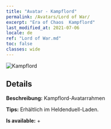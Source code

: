 ```yaml
---
title: "Avatar - Kampflord"
permalink: /Avatars/Lord of War/
excerpt: "Era of Chaos  Kampflord"
last_modified_at: 2021-07-06
locale: de
ref: "Lord of War.md"
toc: false
classes: wide
---
```

 ![Kampflord](/images/a/avatarFrame_9.png)

## Details

 **Beschreibung:** Kampflord-Avatarrahmen 

 **Tips:** Erhältlich im Heldenduell-Laden. 

 **Is available:**  + 

